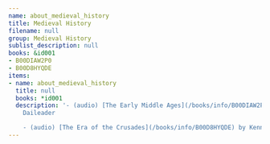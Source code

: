 ```yaml
---
name: about_medieval_history
title: Medieval History
filename: null
group: Medieval History
sublist_description: null
books: &id001
- B00DIAW2P0
- B00D8HYQDE
items:
- name: about_medieval_history
  title: null
  books: *id001
  description: '- (audio) [The Early Middle Ages](/books/info/B00DIAW2P0) by Philip
    Daileader

    - (audio) [The Era of the Crusades](/books/info/B00D8HYQDE) by Kenneth W. Harl'
---
```



